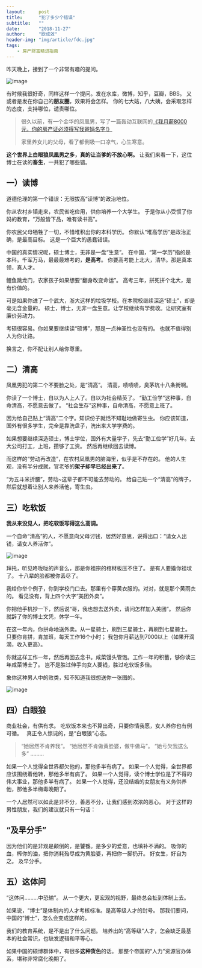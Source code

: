 ```yaml
---
layout:     post
title:      "犯了多少个错误"
subtitle:   ""
date:       "2018-11-27"
author:     "欧成效"
header-img: "img/article/fdc.jpg"
tags:
    - 房产财富精进指南
---
```


昨天晚上，接到了一个非常有趣的提问。

![image](http://upload-images.jianshu.io/upload_images/3836857-532a7406fa06dd63.jpg?imageMogr2/auto-orient/strip%7CimageView2/2/w/1240)

有时候我很好奇，同样这样一个提问。发在水库，微博，知乎，豆瓣，BBS。 又或者是发在你自己的**朋友圈**，效果将会怎样。
你的七大姑，八大姨，会采取怎样的态度，支持哪位，谴责哪位。

> 很久以前，有一个金华的凤凰男，写了一篇轰动互联网的[《我月薪8000元，你的房产证必须得写我爸妈名字!》](https://mp.weixin.qq.com/s/wtEoYEnPLWhK3rm2syRX_g)
> 
> 家里养女儿的父母，看了都倒吸一口凉气，心生寒意。

**这个世界上白眼狼凤凰男之多，真的让当爹的不放心啊。**
让我们来看一下，这位博士在读的**畜生**，一共犯了哪些错。

## 一）读博

道德伦理的第一个错误：无限拔高“读博”的政治地位。

你从农村乡镇走来，农民省吃俭用，供你培养一个大学生。
于是你从小受惯了你妈的教育，“万般皆下品，唯有读书高”。

你农民父母牺牲了一切，不惜堆积出你的本科学历。
你默认“堆高学历”是政治正确，是最高目标。
这是一个巨大的愚蠢错误。

中国的真实情况呢，硕士博士，无非是一盘“生意”。
在中国，“第一学历”指的是本科。千军万马，最最最难考的，**是高考**。
你要高考能上北大，清华。那是真本领，真人才。

鲤鱼跳龙门，农家孩子如果想要“翻身改变命运”。
高考三年，拼死拼个北大，是有价值的。

可是如果你进了一个武大，浙大这样的垃圾学校。在本院校继续深造“硕士”，却是毫无含金量的。
硕士，博士，无非一盘生意。让学校继续有学费收。让研究室有廉价劳动力。

考硕很容易。你如果要继续读“硕博”，那是一点神圣性也没有的。
也就不值得别人为你让路。

换言之，你不配让别人给你尊重。

## 二）清高

凤凰男犯的第二个不要脸之处，是“清高”。
清高，啧啧啧，臭茅坑十八条街啊。

你读了一个博士，自以为人上人了。自以为社会精英了。
“勤工俭学”这种事，自命清高，不愿意去做了。
“社会生存”这种事，自命清高，不愿意上班了。

因为给自己贴上“清高”二个字。知识份子就恬不知耻地做寄生虫。
你应该知道，国外有很多学生，完全是靠洗盘子，洗出来大学学费的。

如果想要继续深造硕士，博士学位，国外有大量学子，先去“勤工俭学”好几年。去大公司打工，上班，攒够了工资。
然后再继续回去读博。

而这样的“劳动再改造”，在农村凤凰男的脑海里，似乎是不存在的。
他的人生观，没有半分成就，官老爷的**架子却早已经出来了**。

“为五斗米折腰”，劳动~这辈子都不可能去劳动的。
给自己贴一个“清高”的牌子，然后就想着让别人来养活他，寄生虫。

## 三）吃软饭

**我从来没见人，把吃软饭写得这么高调。**

一个自命“清高”的人，不愿意向父母讨钱，居然好意思，说得出口：“请女人出钱，请女人养活你”。

![image](http://upload-images.jianshu.io/upload_images/3836857-798dea4d9914974c.jpg?imageMogr2/auto-orient/strip%7CimageView2/2/w/1240)

拜托，听见咚咙咙的声音么，那是你祖宗的棺材板压不住了。
是有人要撬你祖坟了。
十八辈的脸都被你丢尽了。

我给你举个例子，你到学校门口去。那里有个穿黄衣服的。对对，就是那个黄雨衣的。
看见没有，背上四个大字“美团外卖”。

你把他手机抄一下，然后说“哥，我也想去送外卖，请问怎样加入美团”。
然后你就辞了你的博士文凭，休学一年。

在这一年内，你拼命地送外卖。从一星骑士，刷到三星骑士，再刷到七星骑士。
只要你肯拼，肯加班，每天工作16个小时；
我包你月薪达到7000以上（如果开滴滴，收入更高）。

你就这样工作一年，然后再回去念书。咸菜馒头管饱。工作一年的积蓄，够你读三年咸菜博士了。
岂不是胜过伸手向女人要钱，胜过吃软饭多倍。

象你这种男人中的败类，知不知道我很想送你一张图的。 

![image](http://upload-images.jianshu.io/upload_images/3836857-38f227d7c9df3e3c.jpg?imageMogr2/auto-orient/strip%7CimageView2/2/w/1240)

## 四）白眼狼

商业社会，有供有求。
吃软饭本来也不算出奇，只要你情我愿，女人养你也有例可循。   真正令人惊诧的，是“白眼狼”心态。

> “她居然不肯养我”。
> “她居然不肯做黄脸婆，做牛做马”。
> “她亏欠我这么多”
> ………

如果一个人觉得全世界都欠他的，那他多半有病了。
如果一个人觉得，全世界都应该围绕着他转，那他多半有病了。
如果一个人觉得，读个博士学位是了不得的伟大事业，那他多半有病了。
如果一个人觉得，还没结婚的女朋友有义务供养他，那他多半梅毒晚期了。

一个人居然可以如此是非不分，善恶不分，让我们感到浓浓的恶心。
对于这样的男性朋友，我们的建议就只有一句话：

## “及早分手”

因为他们的是非观是颠倒的，是饕餮。是多少的爱意，也填补不满的。
吸你的血，榨你的油，把你消耗殆尽成为黄脸婆，再把你一脚扔开。
好女生，好自为之。
及早分手。

## 五）这体问

“这体问………中恐输”。
从一个更大，更宏观的视野，最终总会扯到体制上去。

如果说，“博士”是体制内的人才考核标准。是高等级人才的封号。
那我们要问，中国的“博士”，怎么会变成这样的。

我们的教育系统，是不是出了什么问题。
培养出的“高等级”人才，怎会缺乏最基本的社会常识，也缺发逻辑和平等心。

如果中国的硕博群体中，有很多**这种货色**的话。
那整个帝国的“人力”资源官办体系，堪称非常腐化晚期了。


